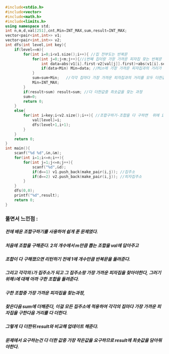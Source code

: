 ```cpp
#include<stdio.h>
#include<vector>
#include<math.h>
#include<limits.h>
using namespace std;
int n,m,d,val[251],cnt,Min=INT_MAX,sum,result=INT_MAX;
vector<pair<int,int>> v1;
vector<pair<int,int>> v2;
int dfs(int level,int key){
	if(level==m){
		for(int i=0;i<v1.size();i++){ //집 전부도는 반복문
			for(int j=0;j<m;j++){//i번째 집이랑 가장 가까운 피자집 찾는 반복문
				int data=abs(v1[i].first-v2[val[j]].first)+abs(v1[i].second-v2[val[j]].second);//집-피자집 거리구하기
				if(data<Min) Min=data; //Min에 가장 가까운 피자집과의 거리가 담겨야함
			}
			sum=sum+Min;   //각각 집마다 가장 가까운 피자집과의 거리를 모두 더한값
			Min=INT_MAX;
		}
		if(result>sum) result=sum; //다 더한값중 최솟값을 찾는 과정
		sum=0;
		return 0;
	}
	else{
		for(int i=key;i<v2.size();i++){ //조합구하기-조합을 다 구하면  위에 if문에서 피자집거리 구함
			val[level]=i;
			dfs(level+1,i+1);
		}
	}
	return 0;
}
int main(){
	scanf("%d %d",&n,&m);
	for(int i=1;i<=n;i++){
		for(int j=1;j<=n;j++){
			scanf("%d",&d);
			if(d==1) v1.push_back(make_pair(i,j)); //집주소
			if(d==2) v2.push_back(make_pair(i,j)); //피자집주소
		}
	}
	dfs(0,0);
	printf("%d",result);
	return 0;
}
```

### 풀면서 느낀점 :
##### 전에 배운 조합구하기를 사용하여 쉽게 푼 문제였다.
##### 처음에 조합을 구해준다. 2의 개수에서 m만큼 뽑는 조합을 val에 답아주고
##### 조합이 다 구해졌으면 리턴하기 전에 1에 개수만큼 반복문을 돌려준다.
##### 그리고 각각의 i가 집주소가 되고 그 집주소랑 가장 가까운 피자집을 찾아야한다, 그러기 위해 i에 대해 아까 구한 조합을 돌려준다.
##### 구한 조합중 가장 가까운 피자집을 찾는과정,
##### 찾은다음 sum에 더해준다, 이걸 모든 집주소에 적용하여 각각의 집마다 가장 가까운 피자집을 구한다음 거리를 다 더한다.
##### 그렇게 다 더한뒤 result와 비교해 업데이트 해준다.
##### 문제에서 요구하는건 다 더한 값중 가장 작은값을 요구하므로 result에 최솟값을 담아줘야한다.
